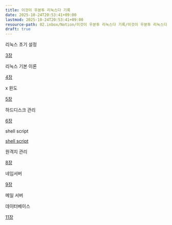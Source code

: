```yaml
---
title: 이것이 우분투 리눅스다 기록
date: 2025-10-24T20:53:41+09:00
lastmod: 2025-10-24T20:53:41+09:00
resource-path: 02.inbox/Notion/이것이 우분투 리눅스다 기록/이것이 우분투 리눅스다 기록.md
draft: true
---
```

리눅스 초기 설정

[3장](3장.md)

  

리눅스 기본 이론

[4장](4장.md)

  

x 윈도

[5장](5장.md)

  

하드디스크 관리

[6장](6장.md)

  

shell script

[shell script](shell%20script.md)
  

원격지 관리

[8장](8장.md)

  

네임서버

[9장](9장.md)

  

메일 서버

  

데이터베이스

  

[11장](11장.md)